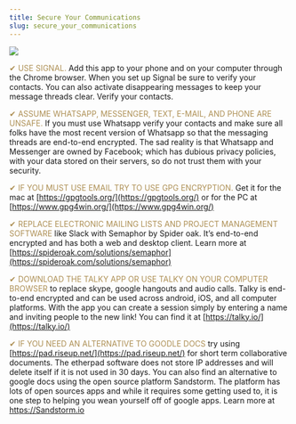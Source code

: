 ```yaml
---
title: Secure Your Communications
slug: secure_your_communications
---
```


![](/images/coverchap_9.jpg)




<span class="leadtip" style="color:#ae9055">✔ USE SIGNAL.</span> Add this app to your phone and on your computer through the Chrome browser. When you set up Signal be sure to verify your contacts. You can also activate disappearing messages to keep your message threads clear. Verify your contacts.

<span class="leadtip" style="color:#ae9055">✔ ASSUME WHATSAPP, MESSENGER, TEXT, E-MAIL, AND PHONE ARE UNSAFE.</span> If you must use Whatsapp verify your contacts and make sure all folks have the most recent version of Whatsapp so that the messaging threads are end-to-end encrypted. The sad reality is that Whatsapp and Messenger are owned by Facebook; which has dubious privacy policies, with your data stored on their servers, so do not trust them with your security. 

<span class="leadtip" style="color:#ae9055">✔ IF YOU MUST USE EMAIL TRY TO USE GPG ENCRYPTION.</span> Get it for the mac at [https://gpgtools.org/](https://gpgtools.org/) or for the PC at [https://www.gpg4win.org/](https://www.gpg4win.org/)

<span class="leadtip" style="color:#ae9055">✔ REPLACE ELECTRONIC MAILING LISTS AND PROJECT MANAGEMENT SOFTWARE</span> like Slack with Semaphor by Spider oak. It’s end-to-end encrypted and has both a web and desktop client. Learn more at [https://spideroak.com/solutions/semaphor](https://spideroak.com/solutions/semaphor)



<span class="leadtip" style="color:#ae9055">✔ DOWNLOAD THE TALKY APP OR USE TALKY ON YOUR COMPUTER BROWSER</span> to replace skype, google hangouts and audio calls. Talky is end-to-end encrypted and can be used across android, iOS, and all computer platforms. With the app you can create a session simply by entering a name and inviting people to the new link! You can find it at [https://talky.io/](https://talky.io/)

<span class="leadtip" style="color:#ae9055">✔ IF YOU NEED AN ALTERNATIVE TO GOODLE DOCS</span> try using [https://pad.riseup.net/](https://pad.riseup.net/) for short term collaborative documents. The etherpad software does not store IP addresses and will delete itself if it is not used in 30 days. You can also find an alternative to google docs using the open source platform Sandstorm. The platform has lots of open sources apps and while it requires some getting used to, it is one step to helping you wean yourself off of google apps. Learn more at https://Sandstorm.io